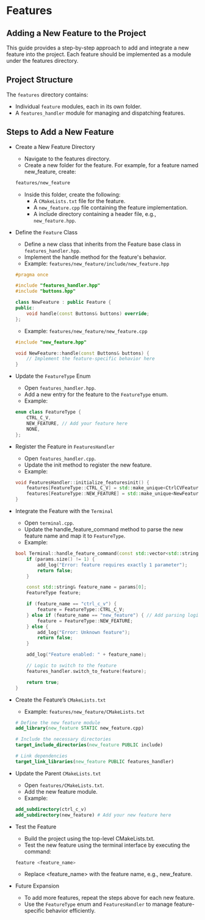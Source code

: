 # Features

## Adding a New Feature to the Project
This guide provides a step-by-step approach to add and integrate a new feature into the project. Each feature should be implemented as a module under the features directory.

## Project Structure
The `features` directory contains:

- Individual `feature` modules, each in its own folder.
- A `features_handler` module for managing and dispatching features.

## Steps to Add a New Feature

- Create a New Feature Directory
    -  Navigate to the features directory.
    - Create a new folder for the feature. For example, for a feature named new_feature, create:
    ```bash
    features/new_feature
    ```
    - Inside this folder, create the following: 
        - A `CMakeLists.txt` file for the feature.
        - A `new_feature.cpp` file containing the feature implementation.
        - A include directory containing a header file, e.g., `new_feature.hpp`.

- Define the `Feature` Class
    - Define a new class that inherits from the Feature base class in `features_handler.hpp`.
    - Implement the handle method for the feature's behavior.
    - Example: `features/new_feature/include/new_feature.hpp`

    ``` cpp
    #pragma once

    #include "features_handler.hpp"
    #include "buttons.hpp"

    class NewFeature : public Feature {
    public:
        void handle(const Buttons& buttons) override;
    };
    ```

    - Example: `features/new_feature/new_feature.cpp`

    ```cpp
    #include "new_feature.hpp"

    void NewFeature::handle(const Buttons& buttons) {
        // Implement the feature-specific behavior here
    }
    ```

- Update the `FeatureType` Enum
    - Open `features_handler.hpp`.
    - Add a new entry for the feature to the `FeatureType` enum.
    - Example:

    ```cpp
    enum class FeatureType {
        CTRL_C_V,
        NEW_FEATURE, // Add your feature here
        NONE,
    };
    ```

- Register the Feature in `FeaturesHandler`
    - Open `features_handler.cpp`.
    - Update the init method to register the new feature.
    - Example:

    ```cpp
    void FeaturesHandler::initialize_featuresinit() {
        features[FeatureType::CTRL_C_V] = std::make_unique<CtrlCVFeature>(keys_config);
        features[FeatureType::NEW_FEATURE] = std::make_unique<NewFeature>(keys_config);
    }
    ```

- Integrate the Feature with the `Terminal`
    - Open `terminal.cpp`.
    - Update the handle_feature_command method to parse the new feature name and map it to `FeatureType`.
    - Example:

    ```cpp
    bool Terminal::handle_feature_command(const std::vector<std::string>& params) {
        if (params.size() != 1) {
            add_log("Error: feature requires exactly 1 parameter");
            return false;
        }

        const std::string& feature_name = params[0];
        FeatureType feature;

        if (feature_name == "ctrl_c_v") {
            feature = FeatureType::CTRL_C_V;
        } else if (feature_name == "new_feature") { // Add parsing logic
            feature = FeatureType::NEW_FEATURE;
        } else {
            add_log("Error: Unknown feature");
            return false;
        }

        add_log("Feature enabled: " + feature_name);

        // Logic to switch to the feature
        features_handler.switch_to_feature(feature);

        return true;
    }
    ```

- Create the Feature’s `CMakeLists.txt`
    - Example: `features/new_feature/CMakeLists.txt`

    ```cmake
    # Define the new feature module
    add_library(new_feature STATIC new_feature.cpp)

    # Include the necessary directories
    target_include_directories(new_feature PUBLIC include)

    # Link dependencies
    target_link_libraries(new_feature PUBLIC features_handler)
    ```

- Update the Parent `CMakeLists.txt`
    - Open `features/CMakeLists.txt`.
    - Add the new feature module.
    - Example:

    ```cmake
    add_subdirectory(ctrl_c_v)
    add_subdirectory(new_feature) # Add your new feature here
    ```

- Test the Feature
    - Build the project using the top-level CMakeLists.txt.
    - Test the new feature using the terminal interface by executing the command:
    ``` php
    feature <feature_name>
    ```
    - Replace <feature_name> with the feature name, e.g., new_feature.

- Future Expansion
    - To add more features, repeat the steps above for each new feature.
    - Use the `FeatureType` enum and `FeaturesHandler` to manage feature-specific behavior efficiently.

